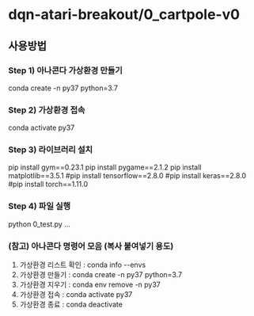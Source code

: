 # dqn-atari-breakout/0_cartpole-v0

## 사용방법

### Step 1) 아나콘다 가상환경 만들기

conda create -n py37 python=3.7

### Step 2) 가상환경 접속

conda activate py37

### Step 3) 라이브러리 설치

pip install gym==0.23.1
pip install pygame==2.1.2
pip install matplotlib==3.5.1
#pip install tensorflow==2.8.0
#pip install keras==2.8.0
#pip install torch==1.11.0

### Step 4) 파일 실행

python 0_test.py
...

### (참고) 아나콘다 명령어 모음 (복사 붙여넣기 용도)

1. 가상환경 리스트 확인 : conda info --envs
2. 가상환경 만들기     : conda create -n py37 python=3.7
3. 가상환경 지우기     : conda env remove -n py37
4. 가상환경 접속      : conda activate py37
5. 가상환경 종료      : conda deactivate
